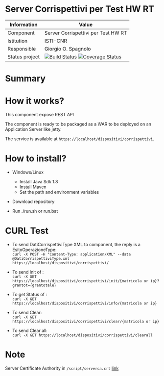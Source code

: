 Server Corrispettivi per Test HW RT
==================




Information   | Value
------------- | --------
Component     | Server Corrispettivi per Test HW RT
Istitution    | ISTI-CNR
Responsible   | Giorgio O. Spagnolo <spagnolo at isti.cnr.it>
Status project| [![Build Status](https://travis-ci.org/imatesiu/TestHWCorrispettivi.svg?branch=v2.4.1)](https://github.com/imatesiu/TestHWCorrispettivi/) [![Coverage Status](https://coveralls.io/repos/github/imatesiu/TestHWCorrispettivi/badge.svg)](https://coveralls.io/github/imatesiu/TestHWCorrispettivi)




# Summary


# How it works?

This component expose REST API

The component is ready to be packaged as a WAR to be deployed on an Application Server like jetty.

The service is available at `https://localhost/dispositivi/corrispettivi`.

# How to install?

  * Windows/Linux
    * Install Java Sdk 1.8 
    * Install Maven 
    * Set the path and environment variables 
  
  * Download repository
  * Run ./run.sh or run.bat

# CURL Test
 * To send DatiCorrispettiviType XML to component, the reply is a EsitoOperazioneType:  
`curl -X POST -H "Content-Type: application/XML" --data @DatiCorrispettiviType.xml https://localhost/dispositivi/corrispettivi/`

* To send Init of :  
`curl -X GET https://localhost/dispositivi/corrispettivi/init/{matricola or ip}?grantot={grantotale}`

* To get Status of :  
`curl -X GET https://localhost/dispositivi/corrispettivi/info/{matricola or ip}`

* To send Clear:  
`curl -X GET https://localhost/dispositivi/corrispettivi/clear/{matricola or ip}`

* To send Clear all:  
`curl -X GET https://localhost/dispositivi/corrispettivi/clearall`


# Note
Server Certificate Authority in `/script/serverca.crt` [link](https://raw.githubusercontent.com/imatesiu/TestHWCorrispettivi/v2.4.2_C10/script/serverca.crt)

